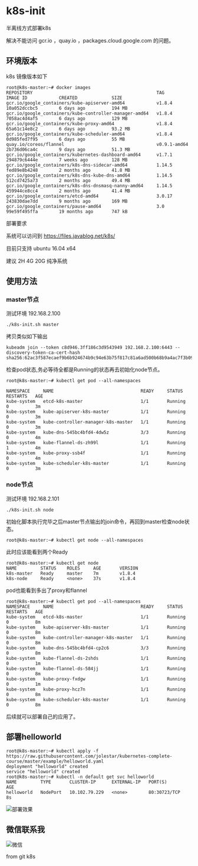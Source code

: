 
# k8s-init

半离线方式部署k8s

解决不能访问  gcr.io ，quay.io ，packages.cloud.google.com 的问题。

## 环境版本

k8s 镜像版本如下  

```
root@k8s-master:~# docker images
REPOSITORY                                               TAG                 IMAGE ID            CREATED             SIZE
gcr.io/google_containers/kube-apiserver-amd64            v1.8.4              10a052dccbc5        6 days ago          194 MB
gcr.io/google_containers/kube-controller-manager-amd64   v1.8.4              7058ac4d4af5        6 days ago          129 MB
gcr.io/google_containers/kube-proxy-amd64                v1.8.4              65a61c14e8c2        6 days ago          93.2 MB
gcr.io/google_containers/kube-scheduler-amd64            v1.8.4              0d985fed7f95        6 days ago          55 MB
quay.io/coreos/flannel                                   v0.9.1-amd64        2b736d06ca4c        9 days ago          51.3 MB
gcr.io/google_containers/kubernetes-dashboard-amd64      v1.7.1              294879c6444e        7 weeks ago         128 MB
gcr.io/google_containers/k8s-dns-sidecar-amd64           1.14.5              fed89e8b4248        2 months ago        41.8 MB
gcr.io/google_containers/k8s-dns-kube-dns-amd64          1.14.5              512cd7425a73        2 months ago        49.4 MB
gcr.io/google_containers/k8s-dns-dnsmasq-nanny-amd64     1.14.5              459944ce8cc4        2 months ago        41.4 MB
gcr.io/google_containers/etcd-amd64                      3.0.17              243830dae7dd        9 months ago        169 MB
gcr.io/google_containers/pause-amd64                     3.0                 99e59f495ffa        19 months ago       747 kB

```
 

部署要求

系统可以访问到 https://files.javablog.net/k8s/ 

目前只支持  ubuntu 16.04 x64 

建议 2H 4G 20G 纯净系统

## 使用方法 

### master节点  

测试环境   192.168.2.100

`./k8s-init.sh master`

拷贝类似如下输出

```
kubeadm join --token c8d946.3ff186c3d9543949 192.168.2.100:6443 --discovery-token-ca-cert-hash sha256:62ac3f587ecaef9b6b924674b9c94e63b75f817c81a6ad500b68b9a4ac7f3b09
```

检查pod状态,务必等待全都是Running的状态再去初始化node节点。


```
root@k8s-master:~# kubectl get pod --all-namespaces

NAMESPACE     NAME                                 READY     STATUS    RESTARTS   AGE
kube-system   etcd-k8s-master                      1/1       Running   0          3m
kube-system   kube-apiserver-k8s-master            1/1       Running   0          3m
kube-system   kube-controller-manager-k8s-master   1/1       Running   0          3m
kube-system   kube-dns-545bc4bfd4-4dw5z            3/3       Running   0          4m
kube-system   kube-flannel-ds-zh99l                1/1       Running   1          4m
kube-system   kube-proxy-ssb4f                     1/1       Running   0          4m
kube-system   kube-scheduler-k8s-master            1/1       Running   0          3m
```


### node节点   

测试环境 192.168.2.101

`./k8s-init.sh node`

初始化脚本执行完毕之后master节点输出的join命令，再回到master检查node状态。

`root@k8s-master:~# kubectl get node --all-namespaces`

此时应该能看到两个Ready

```
root@k8s-master:~# kubectl get node
NAME         STATUS    ROLES     AGE       VERSION
k8s-master   Ready     master    7m        v1.8.4
k8s-node     Ready     <none>    37s       v1.8.4

```

pod也能看到多出了proxy和flannel

```
root@k8s-master:~# kubectl get pod --all-namespaces
NAMESPACE     NAME                                 READY     STATUS    RESTARTS   AGE
kube-system   etcd-k8s-master                      1/1       Running   0          8m
kube-system   kube-apiserver-k8s-master            1/1       Running   0          8m
kube-system   kube-controller-manager-k8s-master   1/1       Running   0          8m
kube-system   kube-dns-545bc4bfd4-cp2c6            3/3       Running   0          8m
kube-system   kube-flannel-ds-2shds                1/1       Running   0          1m
kube-system   kube-flannel-ds-584jj                1/1       Running   0          8m
kube-system   kube-proxy-fxdgw                     1/1       Running   0          1m
kube-system   kube-proxy-hcz7n                     1/1       Running   0          8m
kube-system   kube-scheduler-k8s-master            1/1       Running   0          8m

```

后续就可以部署自己的应用了。

## 部署helloworld

```
root@k8s-master:~# kubectl apply -f https://raw.githubusercontent.com/jolestar/kubernetes-complete-course/master/example/helloworld.yaml 
deployment "helloworld" created
service "helloworld" created
root@k8s-master:~# kubectl -n default get svc helloworld 
NAME         TYPE       CLUSTER-IP      EXTERNAL-IP   PORT(S)        AGE
helloworld   NodePort   10.102.79.229   <none>        80:30723/TCP   8s
```


![部署效果](https://files.javablog.net/k8s/k8s-helloworld.png)


## 微信联系我 


![微信](https://files.javablog.net/k8s/%E5%BE%AE%E4%BF%A1%E8%81%94%E7%B3%BB%E6%88%91.jpg)

from git k8s






